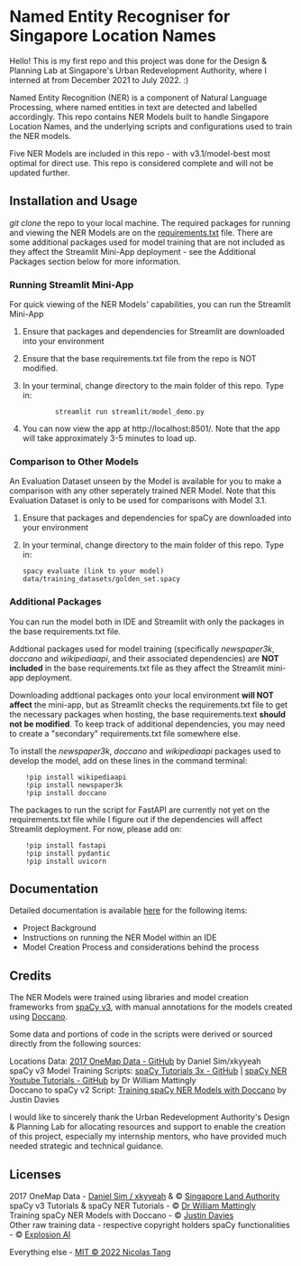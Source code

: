 # Named Entity Recogniser for Singapore Location Names

Hello! This is my first repo and this project was done for the Design & Planning Lab at Singapore's Urban Redevelopment Authority, where I interned at from December 2021 to July 2022. :)

Named Entity Recognition (NER) is a component of Natural Language Processing, where named entities in text are detected and labelled accordingly. This repo contains NER Models built to handle Singapore Location Names, and the underlying scripts and configurations used to train the NER models.

Five NER Models are included in this repo - with v3.1/model-best most optimal for direct use. This repo is considered complete and will not be updated further.

## Installation and Usage

_git clone_ the repo to your local machine. The required packages for running and viewing the NER Models are on the [requirements.txt](./requirements.txt) file. There are some additional packages used for model training that are not included as they affect the Streamlit Mini-App deployment - see the Additional Packages section below for more information.

### Running Streamlit Mini-App

For quick viewing of the NER Models' capabilities, you can run the Streamlit Mini-App

1.  Ensure that packages and dependencies for Streamlit are downloaded into your environment
2.  Ensure that the base requirements.txt file from the repo is NOT modified.
3.  In your terminal, change directory to the main folder of this repo. Type in:

                streamlit run streamlit/model_demo.py

4.  You can now view the app at http://localhost:8501/. Note that the app will take approximately 3-5 minutes to load up.

### Comparison to Other Models

An Evaluation Dataset unseen by the Model is available for you to make a comparison with any other seperately trained NER Model. Note that this Evaluation Dataset is only to be used for comparisons with Model 3.1.

1.  Ensure that packages and dependencies for spaCy are downloaded into your environment
2.  In your terminal, change directory to the main folder of this repo. Type in:

        spacy evaluate (link to your model) data/training_datasets/golden_set.spacy

### Additional Packages

You can run the model both in IDE and Streamlit with only the packages in the base requirements.txt file.

Addtional packages used for model training (specifically _newspaper3k_, _doccano_ and _wikipediaapi_, and their associated dependencies) are **NOT included** in the base requirements.txt file as they affect the Streamlit mini-app deployment.

Downloading addtional packages onto your local environment **will NOT affect** the mini-app, but as Streamlit checks the requirements.txt file to get the necessary packages when hosting, the base requirements.text **should not be modified**. To keep track of additional dependencies, you may need to create a "secondary" requirements.txt file somewhere else.

To install the _newspaper3k_, _doccano_ and _wikipediaapi_ packages used to develop the model, add on these lines in the command terminal:

        !pip install wikipediaapi
        !pip install newspaper3k
        !pip install doccano

The packages to run the script for FastAPI are currently not yet on the requirements.txt file while I figure out if the dependencies will affect Streamlit deployment. For now, please add on:

        !pip install fastapi
        !pip install pydantic
        !pip install uvicorn

## Documentation

Detailed documentation is available [here](./documentation/documentation.md) for the following items:

- Project Background
- Instructions on running the NER Model within an IDE
- Model Creation Process and considerations behind the process

## Credits

The NER Models were trained using libraries and model creation frameworks from [spaCy v3](https://spacy.io/), with manual annotations for the models created using [Doccano](https://github.com/doccano/doccano).

Some data and portions of code in the scripts were derived or sourced directly from the following sources:

Locations Data: [2017 OneMap Data - GitHub](https://github.com/xkjyeah/singapore-postal-codes) by Daniel Sim/xkyyeah  
spaCy v3 Model Training Scripts: [spaCy Tutorials 3x - GitHub](https://github.com/wjbmattingly/spacy_tutorials_3x) | [spaCy NER Youtube Tutorials - GitHub](https://github.com/wjbmattingly/ner_youtube/tree/main/lessons) by Dr William Mattingly  
Doccano to spaCy v2 Script: [Training spaCy NER Models with Doccano](https://medium.com/@justindavies/training-spacy-ner-models-with-doccano-8d8203e29bfa) by Justin Davies

I would like to sincerely thank the Urban Redevelopment Authority's Design & Planning Lab for allocating resources and support to enable the creation of this project, especially my internship mentors, who have provided much needed strategic and technical guidance.

## Licenses

2017 OneMap Data - [Daniel Sim / xkyyeah](https://github.com/xkjyeah) & © [Singapore Land Authority](https://www.onemap.gov.sg/legal/termsofuse.html)  
spaCy v3 Tutorials & spaCy NER Tutorials - © [Dr William Mattingly](https://wjbmattingly.com/)  
Training spaCy NER Models with Doccano - © [Justin Davies](https://medium.com/@justindavies)  
Other raw training data - respective copyright holders
spaCy functionalities - © [Explosion AI](https://github.com/explosion/spaCy/blob/master/LICENSE)

Everything else - [MIT © 2022 Nicolas Tang](LICENSE.md)
